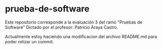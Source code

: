 # prueba-de-software
Este repositorio corresponde a la evaluación 3 del ramo "Pruebas de Software" Dictado por el profesor: Patricio Araya Castro.

Actualmente estoy haciendo una modificacion del archivo README.md para poder relizar un commit.
